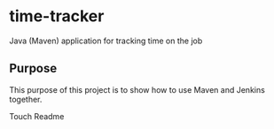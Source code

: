 # time-tracker
Java (Maven) application for tracking time on the job

## Purpose

This purpose of this project is to show how to use Maven and Jenkins together.

Touch Readme